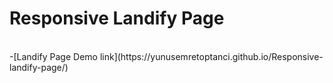 # Responsive Landify Page
<br>
-[Landify Page Demo link](https://yunusemretoptanci.github.io/Responsive-landify-page/)
